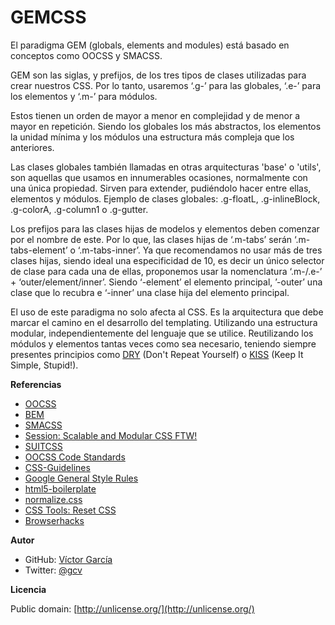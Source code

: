 GEMCSS
======

El paradigma GEM (globals, elements and modules) está basado en conceptos como OOCSS y SMACSS.

GEM son las siglas, y prefijos, de los tres tipos de clases utilizadas para crear nuestros CSS. Por lo tanto, usaremos ‘.g-’ para las globales, ‘.e-’ para los elementos y ‘.m-’ para módulos.

Estos tienen un orden de mayor a menor en complejidad y de menor a mayor en repetición. Siendo los globales los más abstractos, los elementos la unidad mínima y los módulos una estructura más compleja que los anteriores.

Las clases globales también llamadas en otras arquitecturas 'base' o 'utils', son aquellas que usamos en innumerables ocasiones, normalmente con una única propiedad. Sirven para extender, pudiéndolo hacer entre ellas, elementos y módulos. Ejemplo de clases globales: .g-floatL,  .g-inlineBlock, .g-colorA, .g-column1 o .g-gutter.

Los prefijos para las clases hijas de modelos y elementos deben comenzar por el nombre de este. Por lo que, las clases hijas de ‘.m-tabs’ serán ‘.m-tabs-element’ o ‘.m-tabs-inner’. Ya que recomendamos no usar más de tres clases hijas, siendo ideal una especificidad de 10, es decir un único selector de clase para cada una de ellas, proponemos usar la nomenclatura ‘.m-/.e-’ + ‘outer/element/inner’. Siendo ‘-element’ el elemento principal, ’-outer’ una clase que lo recubra e ‘-inner’ una clase hija del elemento principal.

El uso de este paradigma no solo afecta al CSS. Es la arquitectura que debe marcar el camino en el desarrollo del templating. Utilizando una estructura modular, independientemente del lenguaje que se utilice. Reutilizando los módulos y elementos tantas veces como sea necesario, teniendo siempre presentes principios como [DRY](http://es.wikipedia.org/wiki/No_te_repitas) (Don't Repeat Yourself) o [KISS](http://es.wikipedia.org/wiki/Principio_KISS) (Keep It Simple, Stupid!).


**Referencias**

* [OOCSS](https://github.com/stubbornella/oocss/wiki)
* [BEM](http://bem.info/)
* [SMACSS](http://smacss.com/)
* [Session: Scalable and Modular CSS FTW!](http://oredev.org/2012/sessions/scalable-and-modular-css-ftw)
* [SUITCSS](https://github.com/suitcss/suit)
* [OOCSS Code Standards](https://github.com/stubbornella/oocss-code-standards)
* [CSS-Guidelines](https://github.com/csswizardry/CSS-Guidelines)
* [Google General Style Rules](http://google-styleguide.googlecode.com/svn/trunk/htmlcssguide.xml#General_Style_Rules)
* [html5-boilerplate](https://github.com/h5bp/html5-boilerplate)
* [normalize.css](https://github.com/necolas/normalize.css)
* [CSS Tools: Reset CSS](http://meyerweb.com/eric/tools/css/reset/)
* [Browserhacks](http://browserhacks.com/)

**Autor**

* GitHub: [Víctor García](https://github.com/gc-victor)
* Twitter: [@gcv](http://twitter.com/gcv) 

**Licencia**

Public domain: [http://unlicense.org/](http://unlicense.org/)

